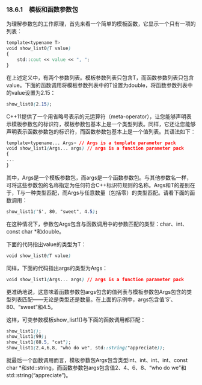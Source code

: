 ### 18.6.1　模板和函数参数包

为理解参数包的工作原理，首先来看一个简单的模板函数，它显示一个只有一项的列表：

```css
template<typename T>
void show_list0(T value)
{
    std::cout << value << ", ";
}
```

在上述定义中，有两个参数列表。模板参数列表只包含T，而函数参数列表只包含value。下面的函数调用将模板参数列表中的T设置为double，将函数参数列表中的value设置为2.15：

```css
show_list0(2.15);
```

C++11提供了一个用省略号表示的元运算符（meta-operator），让您能够声明表示模板参数包的标识符，模板参数包基本上是一个类型列表。同样，它还让您能够声明表示函数参数包的标识符，而函数参数包基本上是一个值列表。其语法如下：

```css
template<typename... Args> // Args is a template parameter pack
void show_list1(Args... args) // args is a function parameter pack
{
...
}
```

其中，Args是一个模板参数包，而args是一个函数参数包。与其他参数名一样，可将这些参数包的名称指定为任何符合C++标识符规则的名称。Args和T的差别在于，T与一种类型匹配，而Args与任意数量（包括零）的类型匹配。请看下面的函数调用：

```css
show_list1('S', 80, "sweet", 4.5);
```

在这种情况下，参数包Args包含与函数调用中的参数匹配的类型：char、int、const char *和double。

下面的代码指出value的类型为T：

```css
void show_list0(T value)
```

同样，下面的代码指出args的类型为Args：

```css
void show_list1(Args... args) // args is a function parameter pack
```

更准确地说，这意味着函数参数包args包含的值列表与模板参数包Args包含的类型列表匹配——无论是类型还是数量。在上面的示例中，args包含值‘S’、80、“sweet”和4.5。

这样，可变参数模板show_list1()与下面的函数调用都匹配：

```css
show_list1();
show_list1(99);
show_list1(88.5, "cat");
show_list1(2,4,6,8, "who do we", std::string("appreciate));
```

就最后一个函数调用而言，模板参数包Args包含类型int、int、int、int、const char *和std::string，而函数参数包args包含值2、4、6、8、“who do we”和std::string(“appreciate”)。

